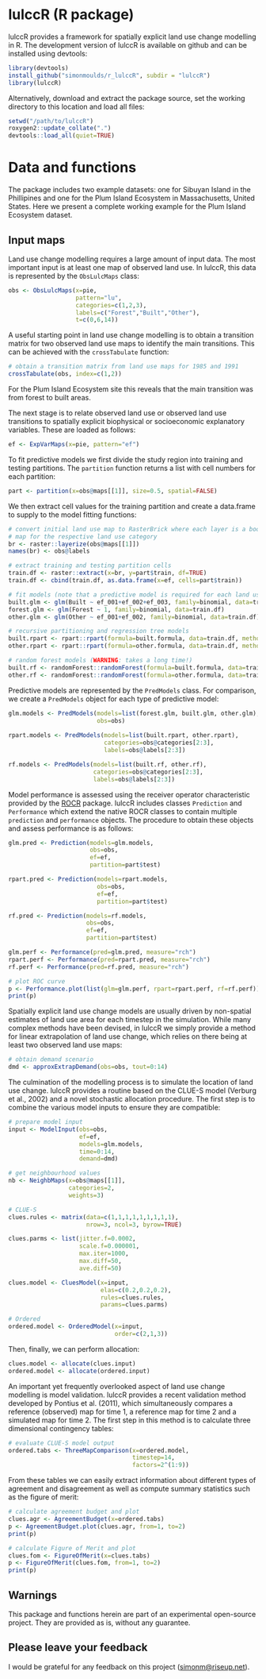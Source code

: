 lulccR (R package)
=============================================

lulccR provides a framework for spatially explicit land use change modelling in R. The development version of lulccR is available on github and can be installed using devtools:

```R
library(devtools)
install_github("simonmoulds/r_lulccR", subdir = "lulccR")
library(lulccR)
```

Alternatively, download and extract the package source, set the working directory to this location and load all files:

```R
setwd("/path/to/lulccR")
roxygen2::update_collate(".")
devtools::load_all(quiet=TRUE)
```

# Data and functions

The package includes two example datasets: one for Sibuyan Island in the Phillipines and one for the Plum Island Ecosystem in Massachusetts, United States. Here we present a complete working example for the Plum Island Ecosystem dataset.

## Input maps
Land use change modelling requires a large amount of input data. The most important input is at least one map of observed land use. In lulccR, this data is represented by the `ObsLulcMaps` class:

```R
obs <- ObsLulcMaps(x=pie,
                   pattern="lu", 
                   categories=c(1,2,3), 
                   labels=c("Forest","Built","Other"), 
                   t=c(0,6,14))
```

A useful starting point in land use change modelling is to obtain a transition matrix for two observed land use maps to identify the main transitions. This can be achieved with the `crossTabulate` function:

```R
# obtain a transition matrix from land use maps for 1985 and 1991
crossTabulate(obs, index=c(1,2))
```

For the Plum Island Ecosystem site this reveals that the main transition was from forest to built areas.

The next stage is to relate observed land use or observed land use transitions to spatially explicit biophysical or socioeconomic explanatory variables. These are loaded as follows:

```R
ef <- ExpVarMaps(x=pie, pattern="ef")
```

To fit predictive models we first divide the study region into training and testing partitions. The `partition` function returns a list with cell numbers for each partition:

```R
part <- partition(x=obs@maps[[1]], size=0.5, spatial=FALSE)
```

We then extract cell values for the training partition and create a data.frame to supply to the model fitting functions:

```R
# convert initial land use map to RasterBrick where each layer is a boolean
# map for the respective land use category
br <- raster::layerize(obs@maps[[1]]) 
names(br) <- obs@labels

# extract training and testing partition cells
train.df <- raster::extract(x=br, y=part$train, df=TRUE)
train.df <- cbind(train.df, as.data.frame(x=ef, cells=part$train))

# fit models (note that a predictive model is required for each land use category)
built.glm <- glm(Built ~ ef_001+ef_002+ef_003, family=binomial, data=train.df)
forest.glm <- glm(Forest ~ 1, family=binomial, data=train.df)
other.glm <- glm(Other ~ ef_001+ef_002, family=binomial, data=train.df)

# recursive partitioning and regression tree models
built.rpart <- rpart::rpart(formula=built.formula, data=train.df, method="class")
other.rpart <- rpart::rpart(formula=other.formula, data=train.df, method="class")

# random forest models (WARNING: takes a long time!)
built.rf <- randomForest::randomForest(formula=built.formula, data=train.df)
other.rf <- randomForest::randomForest(formula=other.formula, data=train.df)
```

Predictive models are represented by the `PredModels` class. For comparison, we create a `PredModels` object for each type of predictive model: 

```R
glm.models <- PredModels(models=list(forest.glm, built.glm, other.glm),
                         obs=obs)
			 
rpart.models <- PredModels(models=list(built.rpart, other.rpart),
                           categories=obs@categories[2:3],
                           labels=obs@labels[2:3])

rf.models <- PredModels(models=list(built.rf, other.rf),
                        categories=obs@categories[2:3],
                        labels=obs@labels[2:3])
```

Model performance is assessed using the receiver operator characteristic provided by the [ROCR](http://cran.r-project.org/web/packages/ROCR/index.html) package. lulccR includes classes `Prediction` and `Performance` which extend the native ROCR classes to contain multiple `prediction` and `performance` objects. The procedure to obtain these objects and assess performance is as follows:

```R
glm.pred <- Prediction(models=glm.models,
                       obs=obs,
                       ef=ef,
                       partition=part$test)

rpart.pred <- Prediction(models=rpart.models,
                         obs=obs,
                         ef=ef,
                         partition=part$test)

rf.pred <- Prediction(models=rf.models,
                      obs=obs,
                      ef=ef,
                      partition=part$test)

glm.perf <- Performance(pred=glm.pred, measure="rch")
rpart.perf <- Performance(pred=rpart.pred, measure="rch")
rf.perf <- Performance(pred=rf.pred, measure="rch")

# plot ROC curve
p <- Performance.plot(list(glm=glm.perf, rpart=rpart.perf, rf=rf.perf))
print(p)
```

Spatially explicit land use change models are usually driven by non-spatial estimates of land use area for each timestep in the simulation. While many complex methods have been devised, in lulccR we simply provide a method for linear extrapolation of land use change, which relies on there being at least two observed land use maps:

```R
# obtain demand scenario
dmd <- approxExtrapDemand(obs=obs, tout=0:14)
```

The culmination of the modelling process is to simulate the location of land use change. lulccR provides a routine based on the CLUE-S model (Verburg et al., 2002) and a novel stochastic allocation procedure. The first step is to combine the various model inputs to ensure they are compatible:

```R
# prepare model input
input <- ModelInput(obs=obs,
                    ef=ef,
                    models=glm.models,
                    time=0:14,
                    demand=dmd)

# get neighbourhood values
nb <- NeighbMaps(x=obs@maps[[1]],
                 categories=2,
                 weights=3)

# CLUE-S
clues.rules <- matrix(data=c(1,1,1,1,1,1,1,1,1),
                      nrow=3, ncol=3, byrow=TRUE) 

clues.parms <- list(jitter.f=0.0002,
                    scale.f=0.000001,
                    max.iter=1000,
                    max.diff=50, 
                    ave.diff=50) 

clues.model <- CluesModel(x=input,
                          elas=c(0.2,0.2,0.2),
                          rules=clues.rules,
                          params=clues.parms)

# Ordered
ordered.model <- OrderedModel(x=input,
                              order=c(2,1,3)) 
```

Then, finally, we can perform allocation:

```R
clues.model <- allocate(clues.input)
ordered.model <- allocate(ordered.input)
```

An important yet frequently overlooked aspect of land use change modelling is model validation. lulccR provides a recent validation method developed by Pontius et al. (2011), which simultaneously compares a reference (observed) map for time 1, a reference map for time 2 and a simulated map for time 2. The first step in this method is to calculate three dimensional contingency tables:

```R
# evaluate CLUE-S model output
ordered.tabs <- ThreeMapComparison(x=ordered.model,
                                   timestep=14, 
                                   factors=2^(1:9))
```

From these tables we can easily extract information about different types of agreement and disagreement as well as compute summary statistics such as the figure of merit:

```R
# calculate agreement budget and plot
clues.agr <- AgreementBudget(x=ordered.tabs)
p <- AgreementBudget.plot(clues.agr, from=1, to=2)
print(p)

# calculate Figure of Merit and plot
clues.fom <- FigureOfMerit(x=clues.tabs)
p <- FigureOfMerit(clues.fom, from=1, to=2)
print(p)
```

## Warnings
This package and functions herein are part of an experimental open-source project. They are provided as is, without any guarantee.

## Please leave your feedback
I would be grateful for any feedback on this project (simonm@riseup.net).
